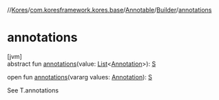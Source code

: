 //[Kores](../../../../index.md)/[com.koresframework.kores.base](../../index.md)/[Annotable](../index.md)/[Builder](index.md)/[annotations](annotations.md)

# annotations

[jvm]\
abstract fun [annotations](annotations.md)(value: [List](https://kotlinlang.org/api/latest/jvm/stdlib/kotlin.collections/-list/index.html)<[Annotation](../../-annotation/index.md)>): [S](index.md)

open fun [annotations](annotations.md)(vararg values: [Annotation](../../-annotation/index.md)): [S](index.md)

See T.annotations
